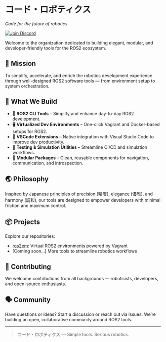 # コード・ロボティクス  
*Code for the future of robotics*

[![Join Discord](https://img.shields.io/badge/Discord-Join%20Community-5865F2?logo=discord&logoColor=white)](https://discord.gg/EK3pHZxrKy)

Welcome to the organization dedicated to building elegant, modular, and developer-friendly tools for the ROS2 ecosystem.

## 🧭 Mission
To simplify, accelerate, and enrich the robotics development experience through well-designed ROS2 software tools — from environment setup to system orchestration.

## 🚀 What We Build
- 🧱 **ROS2 CLI Tools** – Simplify and enhance day-to-day ROS2 development.
- 🖥️ **Virtualized Dev Environments** – One-click Vagrant and Docker-based setups for ROS2.
- 🔌 **VSCode Extensions** – Native integration with Visual Studio Code to improve dev productivity.
- 🧪 **Testing & Simulation Utilities** – Streamline CI/CD and simulation workflows.
- 🧰 **Modular Packages** – Clean, reusable components for navigation, communication, and introspection.

## 🌏 Philosophy
Inspired by Japanese principles of precision (精度), elegance (優雅), and harmony (調和), our tools are designed to empower developers with minimal friction and maximum control.

## 📦 Projects
Explore our repositories:
- [ros2em](https://github.com/kodo-robotics/ros2em): Virtual ROS2 environments powered by Vagrant
- [Coming soon...] More tools to streamline robotics workflows

## 🤝 Contributing
We welcome contributions from all backgrounds — roboticists, developers, and open-source enthusiasts.

## 🗣️ Community
Have questions or ideas? Start a discussion or reach out via Issues. We’re building an open, collaborative community around ROS2 tools.

---

> コード・ロボティクス — Simple tools. Serious robotics.


